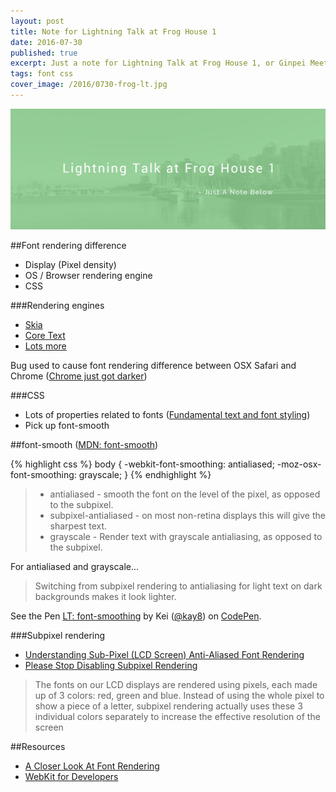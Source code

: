 ```yaml
---
layout: post
title: Note for Lightning Talk at Frog House 1
date: 2016-07-30
published: true
excerpt: Just a note for Lightning Talk at Frog House 1, or Ginpei Meetup
tags: font css
cover_image: /2016/0730-frog-lt.jpg
---
```

![Frog House Lighting Talk Cover](/images/2016/0730-frog-lt.jpg)


##Font rendering difference

- Display (Pixel density)
- OS / Browser rendering engine
- CSS

###Rendering engines

- [Skia](https://skia.org/)
- [Core Text](https://developer.apple.com/library/ios/documentation/StringsTextFonts/Conceptual/CoreText_Programming/Introduction/Introduction.html)
- [Lots more](http://blog.typekit.com/2010/10/15/type-rendering-operating-systems/)

Bug used to cause font rendering difference between OSX Safari and Chrome ([Chrome just got darker](http://clagnut.com/blog/2385/))

###CSS

- Lots of properties related to fonts ([Fundamental text and font styling](https://developer.mozilla.org/en-US/Learn/CSS/Styling_text/Fundamentals))
- Pick up font-smooth

##font-smooth ([MDN: font-smooth](https://developer.mozilla.org/en-US/docs/Web/CSS/font-smooth))

{% highlight css %}
body {
  -webkit-font-smoothing: antialiased;
  -moz-osx-font-smoothing: grayscale;
}
{% endhighlight %}

>- antialiased - smooth the font on the level of the pixel, as opposed to the subpixel.
>- subpixel-antialiased - on most non-retina displays this will give the sharpest text.
>- grayscale - Render text with grayscale antialiasing, as opposed to the subpixel.

For antialiased and grayscale...

>Switching from subpixel rendering to antialiasing for light text on dark backgrounds makes it look lighter.


<p data-height="600" data-theme-id="0" data-slug-hash="LkBpVa" data-default-tab="result" data-user="kay8" data-embed-version="2" class="codepen">See the Pen <a href="http://codepen.io/kay8/pen/LkBpVa/">LT: font-smoothing</a> by Kei (<a href="http://codepen.io/kay8">@kay8</a>) on <a href="http://codepen.io">CodePen</a>.</p>
<script async src="//assets.codepen.io/assets/embed/ei.js"></script>

###Subpixel rendering

- [Understanding Sub-Pixel (LCD Screen) Anti-Aliased Font Rendering](http://alienryderflex.com/sub_pixel/)
- [Please Stop Disabling
Subpixel Rendering](http://usabilitypost.com/2011/02/08/please-stop-disabling-subpixel-rendering/)

>The fonts on our LCD displays are rendered using pixels, each made up of 3 colors: red, green and blue. Instead of using the whole pixel to show a piece of a letter, subpixel rendering actually uses these 3 individual colors separately to increase the effective resolution of the screen

##Resources
- [A Closer Look At Font Rendering](https://www.smashingmagazine.com/2012/04/a-closer-look-at-font-rendering/)
- [WebKit for Developers](http://www.paulirish.com/2013/webkit-for-developers/)
